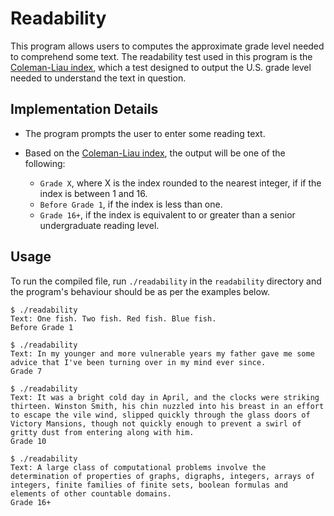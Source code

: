 # Readability

This program allows users to computes the approximate grade level needed to comprehend some text. The readability test used in this program is the [Coleman-Liau index](https://en.wikipedia.org/wiki/Coleman%E2%80%93Liau_index), which a test designed to output the U.S. grade level needed to understand the text in question.

## Implementation Details

* The program prompts the user to enter some reading text.

* Based on the [Coleman-Liau index](https://en.wikipedia.org/wiki/Coleman%E2%80%93Liau_index), the output will be one of the following:

    * `Grade X`, where X is the index rounded to the nearest integer, if if the index is between 1 and 16.
    * `Before Grade 1`, if the index is less than one.
    * `Grade 16+`, if the index is equivalent to or greater than a senior undergraduate reading level.
    

## Usage

To run the compiled file, run `./readability` in the `readability` directory and the program's behaviour should be as per the examples below.

```
$ ./readability
Text: One fish. Two fish. Red fish. Blue fish.
Before Grade 1
```

```
$ ./readability
Text: In my younger and more vulnerable years my father gave me some advice that I've been turning over in my mind ever since.
Grade 7
```

```
$ ./readability
Text: It was a bright cold day in April, and the clocks were striking thirteen. Winston Smith, his chin nuzzled into his breast in an effort to escape the vile wind, slipped quickly through the glass doors of Victory Mansions, though not quickly enough to prevent a swirl of gritty dust from entering along with him.
Grade 10
```

```
$ ./readability
Text: A large class of computational problems involve the determination of properties of graphs, digraphs, integers, arrays of integers, finite families of finite sets, boolean formulas and elements of other countable domains.
Grade 16+
```